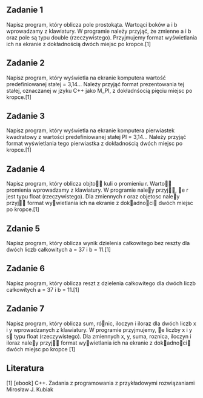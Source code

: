 ## Zadanie 1
Napisz program, który oblicza pole prostokąta. Wartoąci boków a i b wprowadzamy z klawiatury. W programie należy przyjąć,
że zmienne a i b oraz pole są typu double (rzeczywistego). Przyjmujemy format wyświetlania ich na ekranie z dokładnością
dwóch miejsc po kropce.[1]

## Zadanie 2
Napisz program, który wyświetla na ekranie komputera wartość predefiniowanej stałej  = 3,14… Należy przyjąć format
prezentowania tej stałej, oznaczanej w jzyku C++ jako M_PI, z dokładnśocią pięciu miejsc po kropce.[1]

## Zadanie 3
Napisz program, który wyświetla na ekranie komputera pierwiastek kwadratowy z wartości predefiniowanej stałej PI = 3,14... 
Należy przyjąć format wyświetlania tego pierwiastka z dokładnością dwóch miejsc po kropce.[1]

## Zadanie 4
Napisz program, który oblicza objto kuli o promieniu r.
Warto promienia wprowadzamy z klawiatury. W programie
naley przyj, e r jest typu float (rzeczywistego). Dla zmiennych r oraz objetosc naley przyj format wywietlania ich
na ekranie z dokadnoci dwóch miejsc po kropce.[1]

## Zdanie 5
Napisz program, który oblicza wynik dzielenia całkowitego bez reszty dla dwóch liczb całkowitych a = 37 i b = 11.[1]

## Zadanie 6
 Napisz program, który oblicza reszt z dzielenia całkowitego dla dwóch liczb całkowitych a = 37 i b = 11.[1]

## Zadanie 7
Napisz program, który oblicza sum, rónic, iloczyn i iloraz
dla dwóch liczb x i y wprowadzanych z klawiatury. W programie przyjmujemy, e liczby x i y s typu float (rzeczywistego). Dla zmiennych x, y, suma, roznica, iloczyn i iloraz naley
przyj format wywietlania ich na ekranie z dokadnoci
dwóch miejsc po kropce [1]



## Literatura
[1] [ebook] C++. Zadania z programowania z przykładowymi rozwiązaniami Mirosław J. Kubiak

